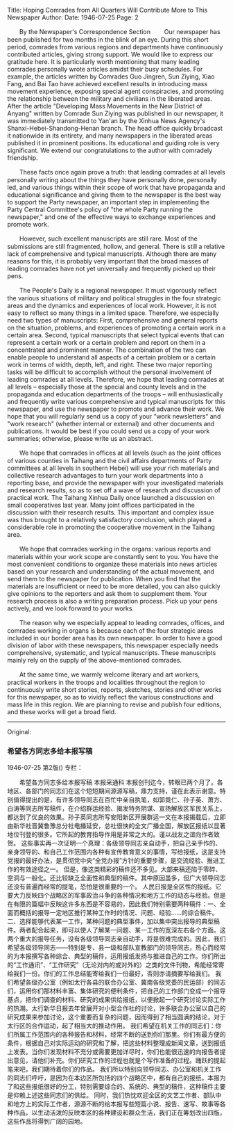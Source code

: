 Title: Hoping Comrades from All Quarters Will Contribute More to This Newspaper
Author: 
Date: 1946-07-25
Page: 2

　　By the Newspaper's Correspondence Section
　　Our newspaper has been published for two months in the blink of an eye. During this short period, comrades from various regions and departments have continuously contributed articles, giving strong support. We would like to express our gratitude here. It is particularly worth mentioning that many leading comrades personally wrote articles amidst their busy schedules. For example, the articles written by Comrades Guo Jingren, Sun Ziying, Xiao Fang, and Bai Tao have achieved excellent results in introducing mass movement experience, exposing special agent conspiracies, and promoting the relationship between the military and civilians in the liberated areas. After the article "Developing Mass Movements in the New District of Anyang" written by Comrade Sun Ziying was published in our newspaper, it was immediately transmitted to Yan'an by the Xinhua News Agency's Shanxi-Hebei-Shandong-Henan branch. The head office quickly broadcast it nationwide in its entirety, and many newspapers in the liberated areas published it in prominent positions. Its educational and guiding role is very significant. We extend our congratulations to the author with comradely friendship.

　　These facts once again prove a truth: that leading comrades at all levels personally writing about the things they have personally done, personally led, and various things within their scope of work that have propaganda and educational significance and giving them to the newspaper is the best way to support the Party newspaper, an important step in implementing the Party Central Committee's policy of "the whole Party running the newspaper," and one of the effective ways to exchange experiences and promote work.

　　However, such excellent manuscripts are still rare. Most of the submissions are still fragmented, hollow, and general. There is still a relative lack of comprehensive and typical manuscripts. Although there are many reasons for this, it is probably very important that the broad masses of leading comrades have not yet universally and frequently picked up their pens.

　　The People's Daily is a regional newspaper. It must vigorously reflect the various situations of military and political struggles in the four strategic areas and the dynamics and experiences of local work. However, it is not easy to reflect so many things in a limited space. Therefore, we especially need two types of manuscripts: First, comprehensive and general reports on the situation, problems, and experiences of promoting a certain work in a certain area. Second, typical manuscripts that select typical events that can represent a certain work or a certain problem and report on them in a concentrated and prominent manner. The combination of the two can enable people to understand all aspects of a certain problem or a certain work in terms of width, depth, left, and right. These two major reporting tasks will be difficult to accomplish without the personal involvement of leading comrades at all levels. Therefore, we hope that leading comrades at all levels – especially those at the special and county levels and in the propaganda and education departments of the troops – will enthusiastically and frequently write various comprehensive and typical manuscripts for this newspaper, and use the newspaper to promote and advance their work. We hope that you will regularly send us a copy of your "work newsletters" and "work research" (whether internal or external) and other documents and publications. It would be best if you could send us a copy of your work summaries; otherwise, please write us an abstract.

　　We hope that comrades in offices at all levels (such as the joint offices of various counties in Taihang and the civil affairs departments of Party committees at all levels in southern Hebei) will use your rich materials and collective research advantages to turn your work departments into a reporting base, and provide the newspaper with your investigated materials and research results, so as to set off a wave of research and discussion of practical work. The Taihang Xinhua Daily once launched a discussion on small cooperatives last year. Many joint offices participated in the discussion with their research results. This important and complex issue was thus brought to a relatively satisfactory conclusion, which played a considerable role in promoting the cooperative movement in the Taihang area.

　　We hope that comrades working in the organs: various reports and materials within your work scope are constantly sent to you. You have the most convenient conditions to organize these materials into news articles based on your research and understanding of the actual movement, and send them to the newspaper for publication. When you find that the materials are insufficient or need to be more detailed, you can also quickly give opinions to the reporters and ask them to supplement them. Your research process is also a writing preparation process. Pick up your pens actively, and we look forward to your works.

　　The reason why we especially appeal to leading comrades, offices, and comrades working in organs is because each of the four strategic areas included in our border area has its own newspaper. In order to have a good division of labor with these newspapers, this newspaper especially needs comprehensive, systematic, and typical manuscripts. These manuscripts mainly rely on the supply of the above-mentioned comrades.

　　At the same time, we warmly welcome literary and art workers, practical workers in the troops and localities throughout the region to continuously write short stories, reports, sketches, stories and other works for this newspaper, so as to vividly reflect the various constructions and mass life in this region. We are planning to revise and publish four editions, and these works will get a broad field.



<hr /> 

Original: 


### 希望各方同志多给本报写稿

1946-07-25
第2版()
专栏：

　　希望各方同志多给本报写稿
    本报采通科
    本报创刊迄今，转眼已两个月了。各地区、各部门的同志们在这个短短期间源源写稿，鼎力支持，谨在此表示谢意。特别值得提出的是，有许多领导同志在百忙中亲自执笔，如郭竟仁、孙子英、萧方、白涛等同志所写稿件，在介绍群运经验、揭发特务阴谋、宣扬解放区军民关系上，都达到了优良的效果。孙子英同志所写安阳新区开展群运一文在本报揭载后，立即由新华社晋冀鲁豫总分社电播延安，总社很快的全文广播全国，解放区报纸以显著地位刊登的很多。它所起的教育指导作用是非常之大的。谨以战友之谊向作者致贺。
    这些事实再一次证明一个真理：各级领导同志亲自动手，把自己亲手作的、亲身领导的、和自己工作范围内各种有宣传教育意义的事情，写给报纸，这是支持党报的最好办法，是贯彻党中央“全党办报”方针的重要步骤，是交流经验、推进工作的有效途径之一。
    但是，像这类精彩的稿件还不多见。大部来稿还陷于零碎、空洞与一般化。还比较缺乏全面性和典型的稿件。其中原因虽多，但广大领导同志还没有普遍而经常的提笔，恐怕是很重要的一个。
    人民日报是全区性的报纸。它要大力反映四个战略区的军事政治斗争的各种情况和地方工作的动态与经验。但是在有限的篇幅中反映这许多东西是不容易的，因此我们特别需要两种稿件：一、全面而概括的报导一定地区推行某种工作时的情况、问题、经验……的综合稿件。二、选择能够代表某一工作，某种问题的典型事件，加以集中突出报导的典型稿件。两者配合起来，即可以使人了解某一问题、某一工作的宽深左右各个方面。这两个重大的报导任务，没有各级领导同志亲自动手，将是很难完成的。因此，我们希望各级领导同志——特别是专、县一级和部队宣教部门的领导同志，热心而经常的为本报撰写各种综合、典型的稿件，运用报纸发扬与推进自己的工作。你们所出的“工作通讯”、“工作研究”（无论对内的或对外的）之类的文件刊物，希能经常寄给我们一份。你们的工作总结能寄给我们一份最好，否则亦请摘要写给我们。
    我们希望各级办公室（例如太行各县的联合办公室、冀南各级党委的民运部）的同志们，运用你们那材料丰富、集体研究的便利条件，把自己的工作部门变成一个报导基点，把你们调查的材料、研究的成果供给报纸，以便掀起一个研究讨论实际工作的热潮。太行新华日报去年曾展开对小型合作社的讨论，许多联合办公室以自己的研究成果来参加讨论，这个重要而复杂的问题，因而得到了相当圆满的结论，对于太行区的合作运动，起了相当大的推动作用。
    我们希望在机关工作的同志们：你们所属工作范围内的各种报告和材料，经常不断的送到你们那里。你们有最方便的条件，根据自己对实际运动的研究和了解，把这些材料整理成新闻文章，送到报纸上发表。当你们发现材料不充分或需要更加详尽时，你们也能很迅速的向报告者提出意见，请他们补充。你们研究工作的过程也就是个写作准备的过程。踊跃的提起笔来吧，我们期待着你们的作品。
    我们所以特别向领导同志、办公室和机关工作的同志们呼吁，是因为在本边区所包括的四个战略区中，都有自己的报纸，本报为了和这些报纸很好的分工，特别需要综合的、系统的、典型的稿件，这种稿件主要是仰赖上述这些同志们的供给。
    同时，我们热忱欢迎全区的文艺工作者、部队中和地方上的实际工作者，源源不断的给本报写些短篇小说、报告、速写、故事等各种作品，以生动活泼的反映本区的各种建设和群众生活，我们正在筹划改出四版，这些作品将得到广阔的园地。
